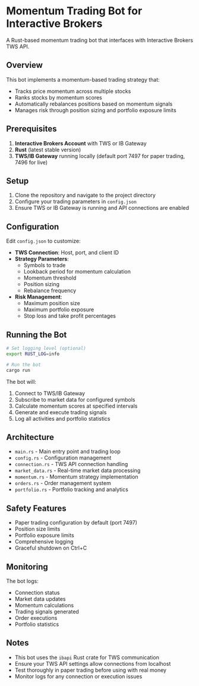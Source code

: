 # Momentum Trading Bot for Interactive Brokers

A Rust-based momentum trading bot that interfaces with Interactive Brokers TWS API.

## Overview

This bot implements a momentum-based trading strategy that:
- Tracks price momentum across multiple stocks
- Ranks stocks by momentum scores
- Automatically rebalances positions based on momentum signals
- Manages risk through position sizing and portfolio exposure limits

## Prerequisites

1. **Interactive Brokers Account** with TWS or IB Gateway
2. **Rust** (latest stable version)
3. **TWS/IB Gateway** running locally (default port 7497 for paper trading, 7496 for live)

## Setup

1. Clone the repository and navigate to the project directory
2. Configure your trading parameters in `config.json`
3. Ensure TWS or IB Gateway is running and API connections are enabled

## Configuration

Edit `config.json` to customize:

- **TWS Connection**: Host, port, and client ID
- **Strategy Parameters**: 
  - Symbols to trade
  - Lookback period for momentum calculation
  - Momentum threshold
  - Position sizing
  - Rebalance frequency
- **Risk Management**:
  - Maximum position size
  - Maximum portfolio exposure
  - Stop loss and take profit percentages

## Running the Bot

```bash
# Set logging level (optional)
export RUST_LOG=info

# Run the bot
cargo run
```

The bot will:
1. Connect to TWS/IB Gateway
2. Subscribe to market data for configured symbols
3. Calculate momentum scores at specified intervals
4. Generate and execute trading signals
5. Log all activities and portfolio statistics

## Architecture

- `main.rs` - Main entry point and trading loop
- `config.rs` - Configuration management
- `connection.rs` - TWS API connection handling
- `market_data.rs` - Real-time market data processing
- `momentum.rs` - Momentum strategy implementation
- `orders.rs` - Order management system
- `portfolio.rs` - Portfolio tracking and analytics

## Safety Features

- Paper trading configuration by default (port 7497)
- Position size limits
- Portfolio exposure limits
- Comprehensive logging
- Graceful shutdown on Ctrl+C

## Monitoring

The bot logs:
- Connection status
- Market data updates
- Momentum calculations
- Trading signals generated
- Order executions
- Portfolio statistics

## Notes

- This bot uses the `ibapi` Rust crate for TWS communication
- Ensure your TWS API settings allow connections from localhost
- Test thoroughly in paper trading before using with real money
- Monitor logs for any connection or execution issues
